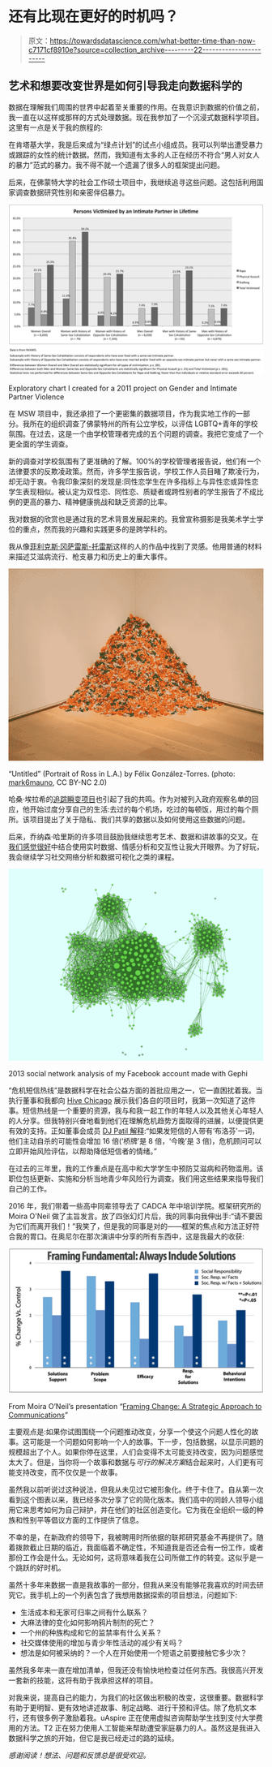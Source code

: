 # 还有比现在更好的时机吗？

> 原文：<https://towardsdatascience.com/what-better-time-than-now-c7171cf8910e?source=collection_archive---------22----------------------->

## 艺术和想要改变世界是如何引导我走向数据科学的

数据在理解我们周围的世界中起着至关重要的作用。在我意识到数据的价值之前，我一直在以这样或那样的方式处理数据。现在我参加了一个沉浸式数据科学项目。这里有一点是关于我的旅程的:

在肯塔基大学，我是后来成为“绿点计划”的试点小组成员。我可以列举出遭受暴力或跟踪的女性的统计数据。然而，我知道有太多的人正在经历不符合“男人对女人的暴力”范式的暴力。我不得不就一个遗漏了很多人的框架提出问题。

后来，在佛蒙特大学的社会工作硕士项目中，我继续追寻这些问题。这包括利用国家调查数据研究性别和亲密伴侣暴力。

![](img/e4ffe32681c539f9ab6ea11d062d21c3.png)

Exploratory chart I created for a 2011 project on Gender and Intimate Partner Violence

在 MSW 项目中，我还承担了一个更密集的数据项目，作为我实地工作的一部分。我所在的组织调查了佛蒙特州的所有公立学校，以评估 LGBTQ+青年的学校氛围。在过去，这是一个由学校管理者完成的五个问题的调查。我把它变成了一个更全面的学生调查。

新的调查对学校氛围有了更准确的了解。100%的学校管理者报告说，他们有一个法律要求的反欺凌政策。然而，许多学生报告说，学校工作人员目睹了欺凌行为，却无动于衷。令我印象深刻的发现是:同性恋学生在许多指标上与异性恋或异性恋学生表现相似。被认定为双性恋、同性恋、质疑者或跨性别者的学生报告了不成比例的更高的暴力、精神健康挑战和缺乏资源的比率。

我对数据的欣赏也是通过我的艺术背景发展起来的。我曾宣称摄影是我美术学士学位的重点，然而我的兴趣和实践更多的是跨学科的。

我从像[菲利克斯·冈萨雷斯-托雷斯](https://www.flickr.com/photos/mark6mauno/10788368034)这样的人的作品中找到了灵感。他用普通的材料来描述艾滋病流行、枪支暴力和历史上的重大事件。

![](img/e990ec93cc64f83f3f6b1f8d707b0716.png)

“Untitled” (Portrait of Ross in L.A.) by Félix González-Torres. (photo: [mark6mauno](https://www.flickr.com/photos/mark6mauno/10788368034), CC BY-NC 2.0)

哈桑·埃拉希的[追踪瞬变项目](https://www.wired.com/2007/05/ps-transparency/)也引起了我的共鸣。作为对被列入政府观察名单的回应，他开始过度分享自己的生活:去过的每个机场，吃过的每顿饭，用过的每个厕所。该项目提出了关于隐私、我们共享的数据以及如何使用这些数据的问题。

后来，乔纳森·哈里斯的许多项目鼓励我继续思考艺术、数据和讲故事的交叉。在[我们感觉很好](http://number27.org/wefeelfine)中结合使用实时数据、情感分析和交互性让我大开眼界。为了好玩，我会继续学习社交网络分析和数据可视化之类的课程。

![](img/1a9c536d3d73dd5d33598e73268fbecf.png)

2013 social network analysis of my Facebook account made with Gephi

“危机短信热线”是数据科学在社会公益方面的首批应用之一，它一直困扰着我。当执行董事和我都向 [Hive Chicago](https://hivechicago.org/july-2014-meetup/) 展示我们各自的项目时，我第一次知道了这件事。短信热线是一个重要的资源，我与和我一起工作的年轻人以及其他关心年轻人的人分享。但我特别兴奋地看到他们在理解危机趋势方面取得的进展，以便提供更有效的支持。正如董事会成员 [DJ Patil 解释](https://www.crisistextline.org/blog/dj):“如果发短信的人带有‘布洛芬’一词，他们主动自杀的可能性会增加 16 倍(‘桥牌’是 8 倍，‘今晚’是 3 倍)，危机顾问可以立即开始风险评估，以帮助降低短信者的情绪。”

在过去的三年里，我的工作重点是在高中和大学学生中预防艾滋病和药物滥用。该职位包括更新、实施和分析当地青少年风险行为调查。我们用这些结果来指导我们自己的工作。

2016 年，我们带着一些高中同辈领导去了 CADCA 年中培训学院。框架研究所的 Moira O'Neil 做了主旨发言。放了四张幻灯片后，我的同事向我伸出手:“请不要因为它们而离开我们！”我笑了，但是我的同事是对的——框架的焦点和方法正好符合我的胃口。在奥尼尔在那次演讲中分享的所有东西中，这是我最大的收获:

![](img/c8c1cc5805cf848ede2ad95122938d40.png)

From Moira O’Neil’s presentation “[Framing Change: A Strategic Approach to Communications](https://www.cadca.org/sites/default/files/pdfs/trainings/keynote.pdf)”

主要观点是:如果你试图围绕一个问题推动改变，分享一个使这个问题人性化的故事。这可能是一个问题如何影响一个人的故事。下一步，包括数据，以显示问题的规模超出了个人。如果你停在这里，人们会变得不太可能支持改变，因为问题感觉太大了。但是，当你将一个故事和数据与*可行的解决方案*结合起来时，人们更有可能支持改变，而不仅仅是一个故事。

虽然我以前听说过这种说法，但我从未见过它被形象化。终于卡住了。自从第一次看到这个图表以来，我已经多次分享了它的简化版本。我们高中的同龄人领导小组用它来思考如何为自己辩护，并在他们的社区创造变化。它为我在全组织一级的种族和性别平等倡议方面的工作提供了信息。

不幸的是，在新政府的领导下，我被聘用时所依据的联邦研究基金不再提供了。随着拨款截止日期的临近，我面临着不确定性，不知道我是否还会有一份工作，或者那份工作会是什么。无论如何，这将意味着我在公司所做工作的转变。这似乎是一个跳跃的好时机。

虽然十多年来数据一直是我故事的一部分，但我从来没有能够花我喜欢的时间去研究它。我手机上的一个列表包含了我想用数据探索的项目想法，问题如下:

*   生活成本和无家可归率之间有什么联系？
*   大麻法律的变化如何影响鸦片制剂的死亡？
*   一个州的种族构成和它的监禁率有什么关系？
*   社交媒体使用的增加与青少年性活动的减少有关吗？
*   想法是如何被采纳的？一个人在开始使用一个短语之前要接触它多少次？

虽然我多年来一直在增加清单，但我还没有愉快地检查过任何东西。我很高兴开发一套新的技能，这将有助于我承担这样的项目。

对我来说，提高自己的能力，为我们的社区做出积极的改变，这很重要。数据科学有助于更明智、更有效地讲述故事、制定战略、进行干预和评估。除了危机文本行，还有很多例子激励着我。uAspire 正在使用虚拟咨询帮助学生找到支付大学费用的方法。T2 正在努力使用人工智能来帮助遭受家庭暴力的人。虽然这是我进入数据科学之旅的开始，但它是我已经走过的路的延续。

*感谢阅读！想法、问题和反馈总是很受欢迎。*